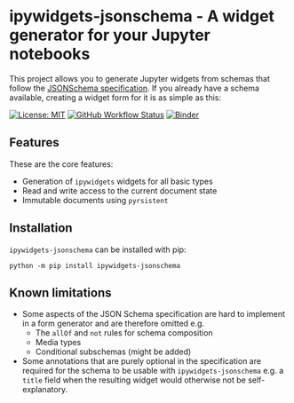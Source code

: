 # ipywidgets-jsonschema - A widget generator for your Jupyter notebooks

This project allows you to generate Jupyter widgets from schemas
that follow the [JSONSchema specification](https://json-schema.org). If you already have
a schema available, creating a widget form for it is as simple
as this:

[![License: MIT](https://img.shields.io/badge/License-MIT-yellow.svg)](https://opensource.org/licenses/MIT)
[![GitHub Workflow Status](https://img.shields.io/github/workflow/status/ssciwr/ipywidgets-jsonschema/CI)](https://github.com/ssciwr/ipywidgets-jsonschema/actions?query=workflow%3ACI)
[![Binder](https://mybinder.org/badge_logo.svg)](https://mybinder.org/v2/gh/ssciwr/ipywidgets-jsonschema/main)

## Features

These are the core features:

* Generation of `ipywidgets` widgets for all basic types
* Read and write access to the current document state
* Immutable documents using `pyrsistent`

## Installation

`ipywidgets-jsonschema` can be installed with pip:

```
python -m pip install ipywidgets-jsonschema
```

## Known limitations

* Some aspects of the JSON Schema specification are hard to implement in
  a form generator and are therefore omitted e.g.
  * The `allOf` and `not` rules for schema composition
  * Media types
  * Conditional subschemas (might be added)
* Some annotations that are purely optional in the specification are required
  for the schema to be usable with `ipywidgets-jsonschema` e.g. a `title` field
  when the resulting widget would otherwise not be self-explanatory.
